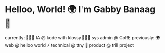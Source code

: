 # Helloo, World! 🌍 I'm Gabby Banaag 👋

currently: 👩🏻‍🏫 IA @ kode with klossy 👩🏻‍💻 sys admin @ CoRE
previously: 🌍 web @ helloo world ⚡️ technical @ ttny 🦋 product @ trill project

<!--
**gbanaag/gbanaag** is a ✨ _special_ ✨ repository because its `README.md` (this file) appears on your GitHub profile.

Here are some ideas to get you started:

- 🔭 I’m currently working on ...
- 🌱 I’m currently learning ...
- 👯 I’m looking to collaborate on ...
- 🤔 I’m looking for help with ...
- 💬 Ask me about ...
- 📫 How to reach me: ...
- 😄 Pronouns: ...
- ⚡ Fun fact: ...
-->
